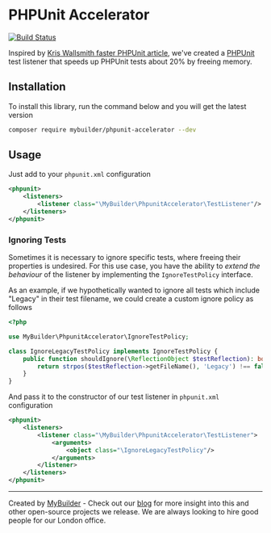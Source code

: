 # PHPUnit Accelerator

[![Build Status](https://secure.travis-ci.org/mybuilder/phpunit-accelerator.svg?branch=master)](http://travis-ci.org/mybuilder/phpunit-accelerator)

Inspired by [Kris Wallsmith faster PHPUnit article](http://kriswallsmith.net/post/18029585104/faster-phpunit), we've created a [PHPUnit](http://phpunit.de) test listener that speeds up PHPUnit tests about 20% by freeing memory.

## Installation

To install this library, run the command below and you will get the latest version

```bash
composer require mybuilder/phpunit-accelerator --dev
```

## Usage

Just add to your `phpunit.xml` configuration

```xml
<phpunit>
    <listeners>
        <listener class="\MyBuilder\PhpunitAccelerator\TestListener"/>
    </listeners>
</phpunit>
```

### Ignoring Tests

Sometimes it is necessary to ignore specific tests, where freeing their properties is undesired. For this use case, you have the ability to *extend the behaviour* of the listener by implementing the `IgnoreTestPolicy` interface.

As an example, if we hypothetically wanted to ignore all tests which include "Legacy" in their test filename, we could create a custom ignore policy as follows

```php
<?php

use MyBuilder\PhpunitAccelerator\IgnoreTestPolicy;

class IgnoreLegacyTestPolicy implements IgnoreTestPolicy {
    public function shouldIgnore(\ReflectionObject $testReflection): bool {
        return strpos($testReflection->getFileName(), 'Legacy') !== false;
    }
}
```

And pass it to the constructor of our test listener in `phpunit.xml` configuration

```xml
<phpunit>
    <listeners>
        <listener class="\MyBuilder\PhpunitAccelerator\TestListener">
            <arguments>
                <object class="\IgnoreLegacyTestPolicy"/>
            </arguments>
        </listener>
    </listeners>
</phpunit>
```

---

Created by [MyBuilder](https://www.mybuilder.com/) - Check out our [blog](https://tech.mybuilder.com/) for more insight into this and other open-source projects we release. 
We are always looking to hire good people for our London office.
